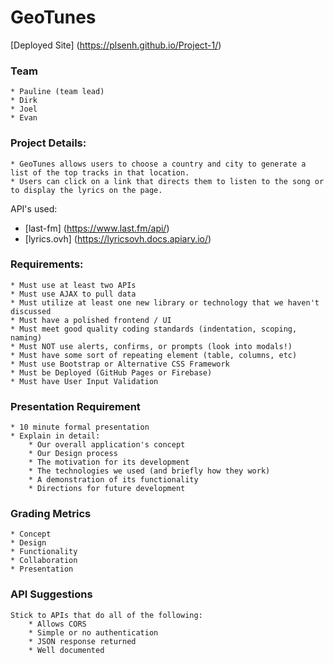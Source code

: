 # GeoTunes

[Deployed Site] (https://plsenh.github.io/Project-1/)

### Team

    * Pauline (team lead)
    * Dirk
    * Joel
    * Evan

### Project Details:

    * GeoTunes allows users to choose a country and city to generate a list of the top tracks in that location.
    * Users can click on a link that directs them to listen to the song or to display the lyrics on the page.

API's used:
* [last-fm] (https://www.last.fm/api/)
* [lyrics.ovh] (https://lyricsovh.docs.apiary.io/)

### Requirements:

    * Must use at least two APIs
    * Must use AJAX to pull data
    * Must utilize at least one new library or technology that we haven't discussed
    * Must have a polished frontend / UI
    * Must meet good quality coding standards (indentation, scoping, naming)
    * Must NOT use alerts, confirms, or prompts (look into modals!)
    * Must have some sort of repeating element (table, columns, etc)
    * Must use Bootstrap or Alternative CSS Framework
    * Must be Deployed (GitHub Pages or Firebase)
    * Must have User Input Validation

### Presentation Requirement

    * 10 minute formal presentation
    * Explain in detail:
        * Our overall application's concept
        * Our Design process
        * The motivation for its development
        * The technologies we used (and briefly how they work)
        * A demonstration of its functionality
        * Directions for future development

### Grading Metrics

    * Concept
    * Design
    * Functionality
    * Collaboration
    * Presentation

### API Suggestions

    Stick to APIs that do all of the following:
        * Allows CORS
        * Simple or no authentication
        * JSON response returned
        * Well documented